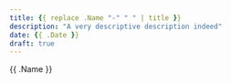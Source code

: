 ```yaml
---
title: {{ replace .Name "-" " " | title }}
description: "A very descriptive description indeed"
date: {{ .Date }}
draft: true
---
```


{{ .Name }}
